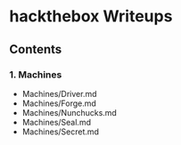 # hackthebox Writeups

## Contents

### 1. Machines
- Machines/Driver.md
- Machines/Forge.md
- Machines/Nunchucks.md
- Machines/Seal.md
- Machines/Secret.md
